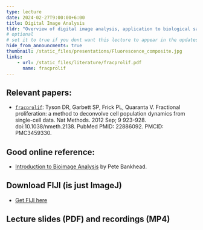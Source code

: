 ```yaml
---
type: lecture
date: 2024-02-27T9:00:00+6:00
title: Digital Image Analysis
tldr: "Overview of digital image analysis, application to biological samples using microscopy, live-cell imaging reporters and software tools"
# optional
# set it to true if you dont want this lecture to appear in the updates section
hide_from_announcments: true
thumbnail: /static_files/presentations/Fluorescence_composite.jpg
links:
    - url: /static_files/literature/fracprolif.pdf
      name: fracprolif
---
```

**Relevant papers:**
-----
- [`fracprolif`](https://github.com/VU-CSP/QuantBio/blob/2c2d913ca73add8df3b7ececab6405a7be5c28b1/static_files/literature/fracprolif.pdf): Tyson DR, Garbett SP, Frick PL, Quaranta V. Fractional proliferation: a method to deconvolve cell population dynamics from single-cell data. Nat Methods. 2012 Sep; 9 923-928. doi:10.1038/nmeth.2138. PubMed PMID: 22886092. PMCID: PMC3459330.

**Good online reference:**
-----
- [Introduction to Bioimage Analysis](https://bioimagebook.github.io/index.html) by Pete Bankhead.  

**Download FIJI (is just ImageJ)**
-----
- [Get FIJI here](https://fiji.sc)

**Lecture slides (PDF) and recordings (MP4)**
-----
 

